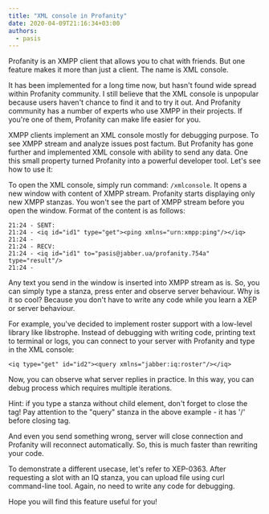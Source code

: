 ```yaml
---
title: "XML console in Profanity"
date: 2020-04-09T21:16:34+03:00
authors:
  - pasis
---
```


Profanity is an XMPP client that allows you to chat with friends. But one
feature makes it more than just a client. The name is XML console.

It has been implemented for a long time now, but hasn't found wide spread within
Profanity community. I still believe that the XML console is unpopular because
users haven't chance to find it and to try it out. And Profanity community has
a number of experts who use XMPP in their projects. If you're one of them,
Profanity can make life easier for you.

XMPP clients implement an XML console mostly for debugging purpose. To see XMPP
stream and analyze issues post factum. But Profanity has gone further and
implemented XML console with ability to send any data. One this small property
turned Profanity into a powerful developer tool. Let's see how to use it:

To open the XML console, simply run command: `/xmlconsole`. It opens a new
window with content of XMPP stream. Profanity starts displaying only new XMPP
stanzas. You won't see the part of XMPP stream before you open the window.
Format of the content is as follows:

```
21:24 - SENT:
21:24 - <iq id="id1" type="get"><ping xmlns="urn:xmpp:ping"/></iq>
21:24 -
21:24 - RECV:
21:24 - <iq id="id1" to="pasis@jabber.ua/profanity.754a" type="result"/>
21:24 -

```

Any text you send in the window is inserted into XMPP stream as is. So, you can
simply type a stanza, press enter and observe server behaviour. Why is it so
cool? Because you don't have to write any code while you learn a XEP or server
behaviour.

For example, you've decided to implement roster support with a low-level
library like libstrophe. Instead of debugging with writing code, printing
text to terminal or logs, you can connect to your server with Profanity and
type in the XML console:

```
<iq type="get" id="id2"><query xmlns="jabber:iq:roster"/></iq>
```
Now, you can observe what server replies in practice. In this way, you can
debug process which requires multiple iterations.

Hint: if you type a stanza without child element, don't forget to close the tag!
Pay attention to the "query" stanza in the above example - it has '/' before
closing tag.

And even you send something wrong, server will close connection and Profanity
will reconnect automatically. So, this is much faster than rewriting your code.

To demonstrate a different usecase, let's refer to XEP-0363. After requesting
a slot with an IQ stanza, you can upload file using curl command-line tool.
Again, no need to write any code for debugging.

Hope you will find this feature useful for you!
